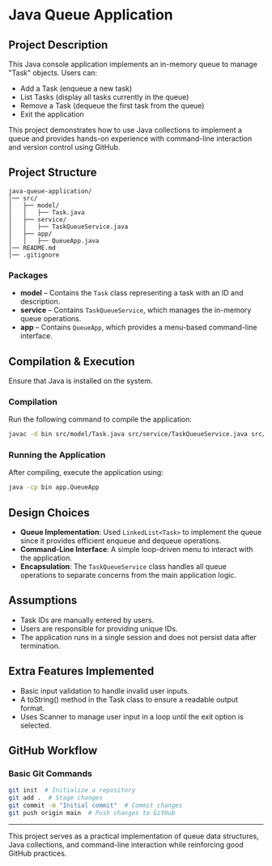 # Java Queue Application

## Project Description
This Java console application implements an in-memory queue to manage "Task" objects. Users can:
- Add a Task (enqueue a new task)
- List Tasks (display all tasks currently in the queue)
- Remove a Task (dequeue the first task from the queue)
- Exit the application

This project demonstrates how to use Java collections to implement a queue and provides hands-on experience with command-line interaction and version control using GitHub.

## Project Structure
```
java-queue-application/
│── src/
│   ├── model/
│   │   ├── Task.java
│   ├── service/
│   │   ├── TaskQueueService.java
│   ├── app/
│   │   ├── QueueApp.java
│── README.md
│── .gitignore
```

### Packages
- **model** – Contains the `Task` class representing a task with an ID and description.
- **service** – Contains `TaskQueueService`, which manages the in-memory queue operations.
- **app** – Contains `QueueApp`, which provides a menu-based command-line interface.

## Compilation & Execution
Ensure that Java is installed on the system.
### Compilation
Run the following command to compile the application:
```sh
javac -d bin src/model/Task.java src/service/TaskQueueService.java src/app/QueueApp.java 
```

### Running the Application
After compiling, execute the application using:
```sh
java -cp bin app.QueueApp
```

## Design Choices
- **Queue Implementation**: Used `LinkedList<Task>` to implement the queue since it provides efficient enqueue and dequeue operations.
- **Command-Line Interface**: A simple loop-driven menu to interact with the application.
- **Encapsulation**: The `TaskQueueService` class handles all queue operations to separate concerns from the main application logic.

## Assumptions
- Task IDs are manually entered by users.
- Users are responsible for providing unique IDs.
- The application runs in a single session and does not persist data after termination.

## Extra Features Implemented
- Basic input validation to handle invalid user inputs.
- A toString() method in the Task class to ensure a readable output format.
- Uses Scanner to manage user input in a loop until the exit option is selected.

## GitHub Workflow
### Basic Git Commands
```sh
git init  # Initialize a repository
git add .  # Stage changes
git commit -m "Initial commit"  # Commit changes
git push origin main  # Push changes to GitHub
```

---

This project serves as a practical implementation of queue data structures, Java collections, and command-line interaction while reinforcing good GitHub practices.

